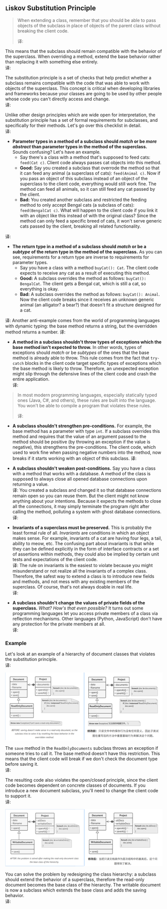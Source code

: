 ## `L`iskov Substitution Principle

> When extending a class, remember that you should be able to pass objects of the subclass in place of objects of the 
> parent class without breaking the client code.
> 
> 译: 

This means that the subclass should remain compatible with the behavior of the superclass. When overriding a method,
extend the base behavior rather than replacing it with something else entirely.   
译: 

The substitution principle is a set of checks that help predict whether a subclass remains compatible with the code 
that was able to work with objects of the superclass. This concept is critical when developing libraries and frameworks 
because your classes are going to be used by other people whose code you can't directly access and change.   
译: 

Unlike other design principles which are wide open for interpretation, the substitution principle has a set of formal
requirements for subclasses, and specifically for their methods. Let's go over this checklist in detail.   
译: 

- **Parameter types in a method of a subclass should *match* or be *more abstract* than parameter types in the method of 
the superclass.** Sounds confusing? Let's have an example.
  - Say there's a class with a method that's supposed to feed cats: `feed(Cat c)`. Client code always passes cat objects
    into this method.   
  - **Good:** Say you created a subclass that overrode the method so that it can feed any animal (a superclass of cats):
    `feed(Animal c)`. Now if you pass an object of this subclass instead of an object of the superclass to the client 
    code, everything would still work fine. The method can feed all animals, so it can still feed any cat passed by the 
    client.
  - **Bad:** You created another subclass and restricted the feeding method to only accept Bengal cats (a subclass of 
    cats): `feed(BengalCat c)`. What will happen to the client code if you link it with an object like this instead of 
    with the original class? Since the method can only feed a specific breed of cats, it won't serve generic cats passed 
    by the client, breaking all related functionality.

译: 

- **The return type in a method of a subclass should *match* or be a *subtype* of the return type in the method of the 
superclass.** As you can see, requirements for a return type are inverse to requirements for parameter types.
  - Say you have a class with a method `buyCat(): Cat`. The client code expects to receive any cat as a result of 
  executing this method.
  - **Good:** A subclass overrides the method as follows: `buyCat(): BengalCat`. The client gets a Bengal cat, which
    is still a cat, so everything is okay.
  - **Bad:** A subclass overrides the method as follows: `buyCat(): Animal`. Now the client code breaks since it receives 
    an unknown generic animal (an alligator? a bear?) that doesn't fit a structure designed for a cat.

译: 
Another anti-example comes from the world of programming languages with dynamic typing: the base method returns a 
string, but the overridden method returns a number.
译: 

- **A method in a subclass shouldn't throw types of exceptions which the base method isn't expected to throw.** In other 
words, types of exceptions should *match* or be *subtypes* of the ones that the base method is already able to throw. 
This rule comes from the fact that `try-catch` blocks in the client code target specific types of exceptions which the 
base method is likely to throw. Therefore, an unexpected exception might slip through the defensive lines of the client 
code and crash the entire application.   
译: 
> In most modern programming languages, especially statically typed ones (Java, C#, and others), these rules are built 
> into the language. You won't be able to compile a program that violates these rules.
> 
> 译: 

- **A subclass shouldn't strengthen pre-conditions.** For example, the base method has a parameter with type `int`. If 
a subclass overrides this method and requires that the value of an argument passed to the method should be positive (by 
throwing an exception if the value is negative), this strengthens the pre-conditions. The client code, which used to 
work fine when passing negative numbers into the method, now breaks if it starts working with an object of this subclass.
译: 

- **A subclass shouldn't weaken post-conditions.** Say you have a class with a method that works with a database. A 
method of the class is supposed to always close all opened database connections upon returning a value.   
译: 
You created a subclass and changed it so that database connections remain open so you can reuse them. But the client
might not know anything about your intentions. Because it expects the methods to close all the connections, it may 
simply terminate the program right after calling the method, polluting a system with ghost database connections.   
译: 

- **Invariants of a superclass must be preserved.** This is probably the least formal rule of all. *Invariants* are 
conditions in which an object makes sense. For example, invariants of a cat are having four legs, a tail, ability to 
meow, etc. The confusing part about invariants is that while they can be defined explicitly in the form of interface 
contracts or a set of assertions within methods, they could also be implied by certain unit tests and expectations of 
the client code.   
译: 
The rule on invariants is the easiest to violate because you might misunderstand or not realize all the invariants of
a complex class. Therefore, the safest way to extend a class is to introduce new fields and methods, and not mess with
any existing members of the superclass. Of course, that's not always doable in real life.   
译: 

- **A subclass shouldn't change the values of private fields of the superclass.** *What? How's that even possible?* It 
turns out some programming languages let you access private members of a class via reflection mechanisms. Other 
languages (Python, JavaScript) don't have any protection for the private members at all.   
译: 

### Example

Let's look at an example of a hierarchy of document classes that violates the substitution principle.   
译: 

![uml Document and Project](../../../../../assets/uml_Document_Project.png)

The `save` method in the `ReadOnlyDocuments` subclass throws an exception if someone tries to call it. The base method
doesn't have this restriction. This means that the client code will break if we don't check the document type before 
saving it.   
译: 

The resulting code also violates the open/closed principle, since the client code becomes dependent on concrete classes 
of documents. If you introduce a new document subclass, you'll need to change the client code to support it.   
译: 

![uml WritableDocument](../../../../../assets/uml_WritableDocument.png)

You can solve the problem by redesigning the class hierarchy: a subclass should extend the behavior of a superclass,
therefore the read-only document becomes the base class of the hierarchy. The writable document is now a subclass which
extends the base class and adds the saving behavior.   
译: 